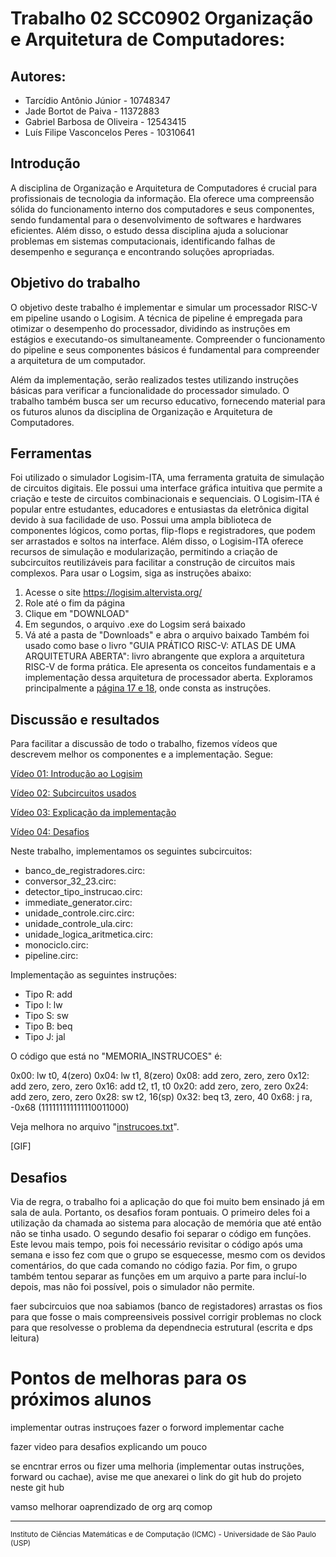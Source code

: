 # Trabalho 02 SCC0902 Organização e Arquitetura de Computadores:

## Autores:

* Tarcídio Antônio Júnior - 10748347
* Jade Bortot de Paiva - 11372883
* Gabriel Barbosa de Oliveira - 12543415
* Luís Filipe Vasconcelos Peres - 10310641

## Introdução

  A disciplina de Organização e Arquitetura de Computadores é crucial para profissionais de tecnologia da informação. Ela oferece uma compreensão sólida do funcionamento interno dos computadores e seus componentes, sendo fundamental para o desenvolvimento de softwares e hardwares eficientes. Além disso, o estudo dessa disciplina ajuda a solucionar problemas em sistemas computacionais, identificando falhas de desempenho e segurança e encontrando soluções apropriadas.

## Objetivo do trabalho
  
O objetivo deste trabalho é implementar e simular um processador RISC-V em pipeline usando o Logisim. A técnica de pipeline é empregada para otimizar o desempenho do processador, dividindo as instruções em estágios e executando-os simultaneamente. Compreender o funcionamento do pipeline e seus componentes básicos é fundamental para compreender a arquitetura de um computador.

Além da implementação, serão realizados testes utilizando instruções básicas para verificar a funcionalidade do processador simulado. O trabalho também busca ser um recurso educativo, fornecendo material para os futuros alunos da disciplina de Organização e Arquitetura de Computadores.
  
## Ferramentas

Foi utilizado o simulador Logisim-ITA, uma ferramenta gratuita de simulação de circuitos digitais. Ele possui uma interface gráfica intuitiva que permite a criação e teste de circuitos combinacionais e sequenciais. O Logisim-ITA é popular entre estudantes, educadores e entusiastas da eletrônica digital devido à sua facilidade de uso. Possui uma ampla biblioteca de componentes lógicos, como portas, flip-flops e registradores, que podem ser arrastados e soltos na interface. Além disso, o Logisim-ITA oferece recursos de simulação e modularização, permitindo a criação de subcircuitos reutilizáveis para facilitar a construção de circuitos mais complexos.
  Para usar o Logsim, siga as instruções abaixo:
 1. Acesse o site https://logisim.altervista.org/
 2. Role até o fim da página
 3. Clique em "DOWNLOAD"
 4. Em segundos, o arquivo .exe do Logsim será baixado
 5. Vá até a pasta de "Downloads" e abra o arquivo baixado
    Também foi usado como base o livro "GUIA PRÁTICO RISC-V: ATLAS DE UMA ARQUITETURA ABERTA": livro abrangente que explora a arquitetura RISC-V de forma prática. Ele apresenta os conceitos fundamentais e a implementação dessa arquitetura de processador aberta. Exploramos principalmente a [página 17 e 18](https://github.com/tarcidio/trabalho-org-arq-comp-02/blob/main/instrucoes_risc_v.pdf), onde consta as instruções.
    
## Discussão e resultados

Para facilitar a discussão de todo o trabalho, fizemos vídeos que descrevem melhor os componentes e a implementação. Segue:

[Vídeo 01: Introdução ao Logisim](https://www.youtube.com/watch?v=ZZsND2eOAwo)

[Vídeo 02: Subcircuitos usados](https://www.youtube.com/watch?v=1rVrc5WXauU)

[Vídeo 03: Explicação da implementação](https://www.youtube.com/watch?v=ZJE4mW0OjPg)

[Vídeo 04: Desafios](https://www.youtube.com/watch?v=-ZBtMzy1AJU)

Neste trabalho, implementamos os seguintes subcircuitos:
* banco_de_registradores.circ:
* conversor_32_23.circ:
* detector_tipo_instrucao.circ:
* immediate_generator.circ:
* unidade_controle.circ.circ:
* unidade_controle_ula.circ:
* unidade_logica_aritmetica.circ:
* monociclo.circ:
* pipeline.circ:

Implementação as seguintes instruções:
* Tipo R: add
* Tipo I: lw
* Tipo S: sw
* Tipo B: beq
* Tipo J: jal
  
O código que está no "MEMORIA_INSTRUCOES" é:

0x00: lw t0, 4(zero)
0x04: lw t1, 8(zero)
0x08: add zero, zero, zero
0x12: add zero, zero, zero
0x16: add t2, t1, t0
0x20: add zero, zero, zero
0x24: add zero, zero, zero
0x28: sw t2, 16(sp)
0x32: beq t3, zero, 40
0x68: j  ra, -0x68 (111111111111110011000)

Veja melhora no arquivo "[instrucoes.txt](https://github.com/tarcidio/trabalho-org-arq-comp-02/blob/main/instrucoes.txt)".

[GIF]

## Desafios
  Via de regra, o trabalho foi a aplicação do que foi muito bem ensinado já em sala de aula. Portanto, os desafios foram pontuais. O primeiro deles foi a utilização da chamada ao sistema para alocação de memória que até então não se tinha usado. O segundo desafio foi separar o código em funções. Este levou mais tempo, pois foi necessário revisitar o código após uma semana e isso fez com que o grupo se esquecesse, mesmo com os devidos comentários, do que cada comando no código fazia. Por fim, o grupo também tentou separar as funções em um arquivo a parte para incluí-lo depois, mas não foi possível, pois o simulador não permite. 

faer subcircuios que noa sabiamos (banco de registadores)
arrastas os fios para que fosse o mais compreensiveis possivel
corrigir problemas no clock para que resolvesse o problema da dependnecia estrutural (escrita e dps leitura)


# Pontos de melhoras para os próximos alunos

implementar outras instruçoes
fazer o forword
implementar cache

fazer video para desafios explicando um pouco

se encntrar erros ou fizer uma melhoria (implementar outas instruções, forward ou cachae), avise me que anexarei o link do git hub do projeto neste git hub

vamso melhorar oaprendizado de org arq comop

---

<sup>Instituto de Ciências Matemáticas e de Computação (ICMC) - Universidade de São Paulo (USP)</sup>

